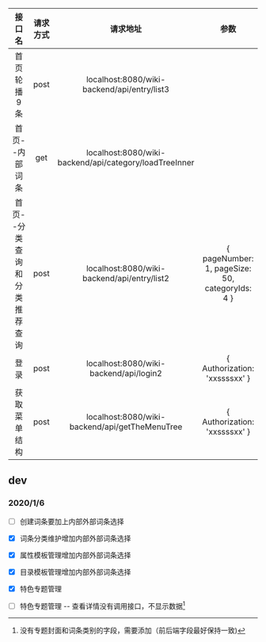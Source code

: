 | 接口名 | 请求方式 | 请求地址 | 参数 |
|:---:|:---:|:---:| :---: |
| 首页轮播 9 条 | post | localhost:8080/wiki-backend/api/entry/list3 |  |
| 首页--内部词条 | get | localhost:8080/wiki-backend/api/category/loadTreeInner |  |
| 首页--分类查询和分类推荐查询 | post | localhost:8080/wiki-backend/api/entry/list2 | { pageNumber: 1, pageSize: 50, categoryIds: 4 } |
| 登录 | post | localhost:8080/wiki-backend/api/login2 | { Authorization: 'xxssssxx' } |
| 获取菜单结构 | post | localhost:8080/wiki-backend/api/getTheMenuTree | { Authorization: 'xxssssxx' }

## dev

### 2020/1/6

- [ ] 创建词条要加上内部外部词条选择
- [x] 词条分类维护增加内部外部词条选择
- [x] 属性模板管理增加内部外部词条选择
- [x] 目录模板管理增加内部外部词条选择
- [x] 特色专题管理
- [ ] 特色专题管理 -- 查看详情没有调用接口，不显示数据[^1]










[^1]: 没有专题封面和词条类别的字段，需要添加（前后端字段最好保持一致)
